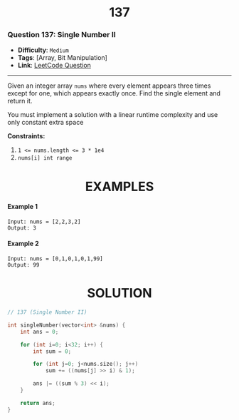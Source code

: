 <h1 align="center">137</h1>

### Question 137: Single Number II

-   **Difficulty**: `Medium`
-   **Tags**: [Array, Bit Manipulation]
-   **Link**: [LeetCode Question](https://leetcode.com/problems/single-number-ii/description)

---

Given an integer array `nums` where every element appears three times except for one, which appears exactly once. Find the single element and return it.

You must implement a solution with a linear runtime complexity and use only constant extra space

**Constraints:**

1. `1 <= nums.length <= 3 * 1e4`
2. `nums[i] int range`

<h1 align="center">EXAMPLES</h1>

#### **Example 1**

```
Input: nums = [2,2,3,2]
Output: 3
```

#### **Example 2**

```
Input: nums = [0,1,0,1,0,1,99]
Output: 99
```

<h1 align="center">SOLUTION</h1>

```cpp
// 137 (Single Number II)

int singleNumber(vector<int> &nums) {
    int ans = 0;

    for (int i=0; i<32; i++) {
        int sum = 0;

        for (int j=0; j<nums.size(); j++)
            sum += ((nums[j] >> i) & 1);

        ans |= ((sum % 3) << i);
    }

    return ans;
}
```
